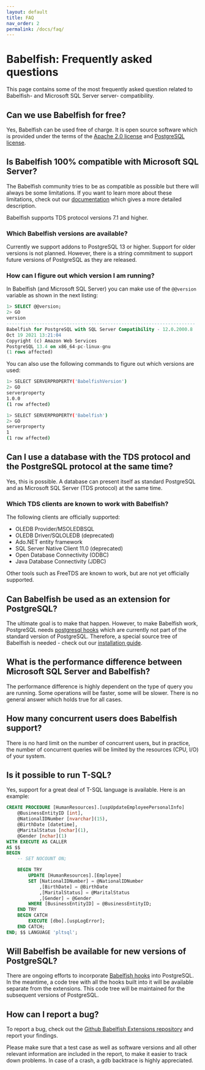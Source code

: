 ```yaml
---
layout: default
title: FAQ
nav_order: 2
permalink: /docs/faq/
---
```


# Babelfish: Frequently asked questions

This page contains some of the most frequently asked question related to
Babelfish- and Microsoft SQL Server server- compatibility.

## Can we use Babelfish for free?

Yes, Babelfish can be used free of charge. It is open source software which is
provided under the terms of the [Apache 2.0 license](https://www.apache.org/licenses/LICENSE-2.0) and [PostgreSQL license](https://www.postgresql.org/about/licence/).

## Is Babelfish 100% compatible with Microsoft SQL Server?

The Babelfish community tries to be as compatible as possible but there will
always be some limitations. If you want to learn more about these limitations,
check out our [documentation](/docs/usage/limitations-of-babelfish)  which gives a more detailed description.

Babelfish supports TDS protocol versions 7.1 and higher.

### Which Babelfish versions are available?

Currently we support addons to PostgreSQL 13 or higher. Support for older 
versions is not planned. However, there is a string commitment to support
future versions of PostgreSQL as they are released.

### How can I figure out which version I am running?

In Babelfish (and Microsoft SQL Server) you can make use of the <code>@@version</code>
variable as shown in the next listing:

```sql
1> SELECT @@version;
2> GO
version                                                                                                                                                                                                                                                         
---------------------------------------------------------------------
Babelfish for PostgreSQL with SQL Server Compatibility - 12.0.2000.8
Oct 19 2021 13:21:04
Copyright (c) Amazon Web Services
PostgreSQL 13.4 on x86_64-pc-linux-gnu                                                                                              
(1 rows affected)
```

You can also use the following commands to figure out which versions are used:

```sh
1> SELECT SERVERPROPERTY('BabelfishVersion')
2> GO
serverproperty
1.0.0
(1 row affected)

1> SELECT SERVERPROPERTY('Babelfish')
2> GO
serverproperty
1
(1 row affected)
```

## Can I use a database with the TDS protocol and the PostgreSQL protocol at the same time?

Yes, this is possible. A database can present itself as standard PostgreSQL and as Microsoft SQL Server (TDS protocol) at the same time. 

### Which TDS clients are known to work with Babelfish?

The following clients are officially supported:

- OLEDB Provider/MSOLEDBSQL
- OLEDB Driver/SQLOLEDB (deprecated)
- Ado.NET entity framework
- SQL Server Native Client 11.0 (deprecated)
- Open Database Connectivity (ODBC)
- Java Database Connectivity (JDBC)

Other tools such as FreeTDS are known to work, but are not yet officially supported.

## Can Babelfish be used as an extension for PostgreSQL?

The ultimate goal is to make that happen. However, to make Babelfish work,
PostgreSQL needs [postgresql hooks](/docs/internals/postgresql-hooks) which are
currently not part of the standard version of PostgreSQL. Therefore, a special
source tree of Babelfish is needed - 
check out our [installation guide](/docs/installation/compiling-babelfish-from-source). 

## What is the performance difference between Microsoft SQL Server and Babelfish?

The performance difference is highly dependent on the type of query
you are running. Some operations will be faster, some will be slower. There is no
general answer which holds true for all cases.


## How many concurrent users does Babelfish support?

There is no hard limit on the number of concurrent users, but in practice, the number of concurrent queries will be limited by the resources (CPU, I/O) of your system. 


## Is it possible to run T-SQL?

Yes, support for a great deal of T-SQL language is available. Here is an example:

```sql
CREATE PROCEDURE [HumanResources].[uspUpdateEmployeePersonalInfo]
    @BusinessEntityID [int], 
    @NationalIDNumber [nvarchar](15), 
    @BirthDate [datetime], 
    @MaritalStatus [nchar](1), 
    @Gender [nchar](1)
WITH EXECUTE AS CALLER
AS $$
BEGIN
    -- SET NOCOUNT ON;

    BEGIN TRY
        UPDATE [HumanResources].[Employee] 
        SET [NationalIDNumber] = @NationalIDNumber 
            ,[BirthDate] = @BirthDate 
            ,[MaritalStatus] = @MaritalStatus 
            ,[Gender] = @Gender 
        WHERE [BusinessEntityID] = @BusinessEntityID;
    END TRY
    BEGIN CATCH
        EXECUTE [dbo].[uspLogError];
    END CATCH;
END; $$ LANGUAGE 'pltsql';
```


## Will Babelfish be available for new versions of PostgreSQL?

There are ongoing efforts to incorporate [Babelfish hooks](/docs/internals/postgresql-hooks) into PostgreSQL. In the meantime, a code tree with all the hooks built into it will be available separate from the extensions. This code tree will be maintained for the subsequent versions of PostgreSQL.


## How can I report a bug?

To report a bug, check out the [Github Babelfish Extensions repository](https://github.com/babelfish-for-postgresql/babelfish_extensions/issues) and report your findings.

Please make sure that a test case as well as software versions and all other relevant information are
included in the report, to make it easier to track down problems. In case of a
crash, a gdb backtrace is highly appreciated.
